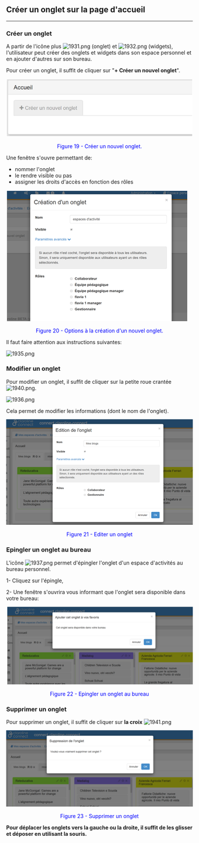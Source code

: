 ## Créer un onglet sur la page d'accueil

---


### Créer un onglet

A partir de l'icône plus ![1931.png](http://www.claroline.net/uploads/custom/images/1931.png) (onglet) et ![1932.png](http://www.claroline.net/uploads/custom/images/1932.png) (widgets), l'utilisateur peut créer des onglets et widgets dans son espace personnel et en ajouter d'autres sur son bureau.

Pour créer un onglet, il suffit de cliquer sur "**+ Créer un nouvel onglet**".

![](images/fig19.png)

<p style ="text-align: center; color: blue">Figure 19 - Créer un nouvel onglet.</p>

Une fenêtre s'ouvre permettant de:

* nommer l'onglet
* le rendre visible ou pas
* assigner les droits d'accès en fonction des rôles

![](images/fig20.png)

<p style ="text-align: center; color: blue">Figure 20 - Options à la création d'un nouvel onglet.</p>

Il faut faire attention aux instructions suivantes:

![1935.png](http://www.claroline.net/uploads/custom/images/1935.png)


### Modifier un onglet
Pour modifier un onglet, il suffit de cliquer sur la petite roue crantée ![1940.png](http://www.claroline.net/uploads/custom/images/1940.png).

![1936.png](http://www.claroline.net/uploads/custom/images/1936.png)

Cela permet de modifier les informations (dont le nom de l'onglet).

![](images/fig21.png)

<p style ="text-align: center; color: blue">Figure 21 - Editer un onglet</p>

### Epingler un onglet au bureau
L'icône ![1937.png](http://www.claroline.net/uploads/custom/images/1937.png) permet d'épingler l'onglet d'un espace d'activités au bureau personnel.

1- Cliquez sur l'épingle,

2- Une fenêtre s'ouvrira  vous informant que l'onglet sera disponible dans votre bureau:

![](images/fig22.png)

<p style ="text-align: center; color: blue">Figure 22 - Epingler un onglet au bureau</p>

### Supprimer un onglet
Pour supprimer un onglet, il suffit de cliquer sur **la croix** ![1941.png](http://www.claroline.net/uploads/custom/images/1941.png)

![](images/fig23.png)

<p style ="text-align: center; color: blue">Figure 23 - Supprimer un onglet</p>

**Pour déplacer les onglets vers la gauche ou la droite, il suffit de les glisser et déposer en utilisant la souris.**
